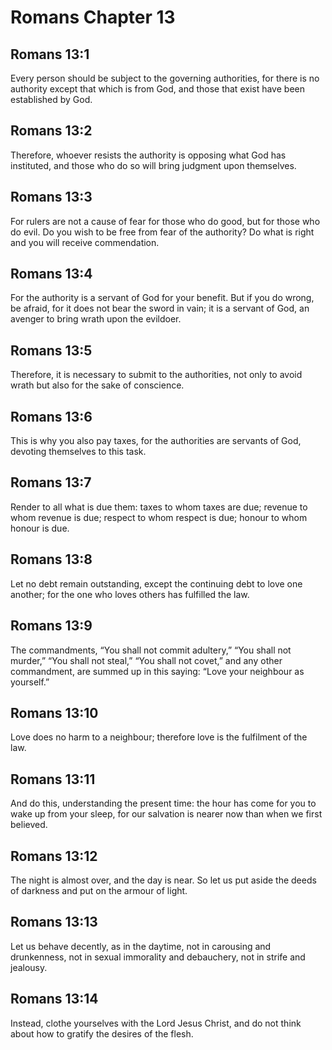 # Romans Chapter 13

## Romans 13:1
Every person should be subject to the governing authorities, for there is no authority except that which is from God, and those that exist have been established by God.

## Romans 13:2
Therefore, whoever resists the authority is opposing what God has instituted, and those who do so will bring judgment upon themselves.

## Romans 13:3
For rulers are not a cause of fear for those who do good, but for those who do evil. Do you wish to be free from fear of the authority? Do what is right and you will receive commendation.

## Romans 13:4
For the authority is a servant of God for your benefit. But if you do wrong, be afraid, for it does not bear the sword in vain; it is a servant of God, an avenger to bring wrath upon the evildoer.

## Romans 13:5
Therefore, it is necessary to submit to the authorities, not only to avoid wrath but also for the sake of conscience.

## Romans 13:6
This is why you also pay taxes, for the authorities are servants of God, devoting themselves to this task.

## Romans 13:7
Render to all what is due them: taxes to whom taxes are due; revenue to whom revenue is due; respect to whom respect is due; honour to whom honour is due.

## Romans 13:8
Let no debt remain outstanding, except the continuing debt to love one another; for the one who loves others has fulfilled the law.

## Romans 13:9
The commandments, “You shall not commit adultery,” “You shall not murder,” “You shall not steal,” “You shall not covet,” and any other commandment, are summed up in this saying: “Love your neighbour as yourself.”

## Romans 13:10
Love does no harm to a neighbour; therefore love is the fulfilment of the law.

## Romans 13:11
And do this, understanding the present time: the hour has come for you to wake up from your sleep, for our salvation is nearer now than when we first believed.

## Romans 13:12
The night is almost over, and the day is near. So let us put aside the deeds of darkness and put on the armour of light.

## Romans 13:13
Let us behave decently, as in the daytime, not in carousing and drunkenness, not in sexual immorality and debauchery, not in strife and jealousy.

## Romans 13:14
Instead, clothe yourselves with the Lord Jesus Christ, and do not think about how to gratify the desires of the flesh.
